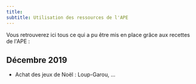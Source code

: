 ```yaml
---
title: 
subtitle: Utilisation des ressources de l'APE
---
```


Vous retrouverez ici tous ce qui a pu être mis en place grâce aux recettes de l'APE :

## Décembre 2019

* Achat des jeux de Noël : Loup-Garou, ...
